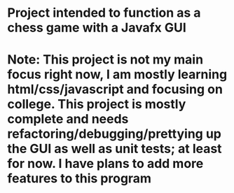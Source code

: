 # Project intended to function as a chess game with a Javafx GUI
# Note: This project is not my main focus right now, I am mostly learning html/css/javascript and focusing on college. This project is mostly complete and needs refactoring/debugging/prettying up the GUI as well as unit tests; at least for now. I have plans to add more features to this program
